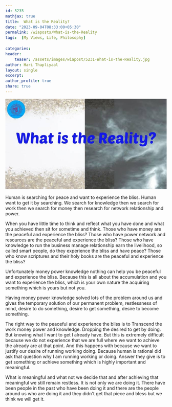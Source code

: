 ```yaml
---        
id: 5235        
mathjax: true        
title:  What is the Reality?          
date: "2023-09-04T08:33:00+05:30"        
permalink: /wiaposts/What-is-the-Reality      
tags:  [My Views, Life, Philosophy]         
        
categories:        
header:        
    teaser: /assets/images/wiapost/5231-What-is-the-Reality.jpg        
author: Hari Thapliyaal        
layout: single        
excerpt:        
author_profile: true        
share: true        
---        
```

        
![PWhat is the Reality?](/assets/images/wiapost/5231-What-is-the-Reality.jpg)             
        
Human is searching for peace and want to experience the bliss. Human want to get it by searching. We search for knowledge then we search for work then we search for money then research for network relationship and power.

When you have little time to think and reflect what you have done and what you achieved then sit for sometime and think. Those who have money are the peaceful and experience the bliss? Those who have power network and resources are the peaceful and experience the bliss? Those who have knowledge to run the business manage relationship earn the livelihood, so called smart people, do they experience the bliss and have peace? Those who know scriptures and their holy books are the peaceful and experience the bliss?

Unfortunately money power knowledge nothing can help you be peaceful and experience the bliss. Because this is all about the accumulation and you want to experience the bliss, which is your own nature the acquiring something which is yours but not you.

Having money power knowledge solved lots of the problem around us and gives the temporary solution of our permanent problem, restlessness of mind, desire to do something, desire to get something, desire to become something.

The right way to the peaceful and experience the bliss is to Transcend the work money power and knowledge. Dropping the desired to get by doing. But knowing what I want to get I already have. But this is extremely difficult because we do not experience that we are full where we want to achieve the already are at that point. And this happens with because we want to justify our desire of running working doing. Because human is rational did ask that question why I am running working or doing. Answer they give is to get something or achieve something which is highly important and meaningful.

What is meaningful and what not we decide that and after achieving that meaningful we still remain restless. It is not only we are doing it. There have been people in the past who have been doing it and there are the people around us who are doing it and they didn't get that piece and bless but we think we will get it.






